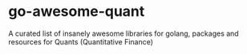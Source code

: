 # go-awesome-quant
A curated list of insanely awesome libraries for golang, packages and resources for Quants (Quantitative Finance)
